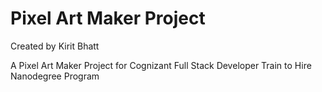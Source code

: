# Pixel Art Maker Project

Created by Kirit Bhatt

A Pixel Art Maker Project for Cognizant Full Stack Developer Train to Hire Nanodegree Program
